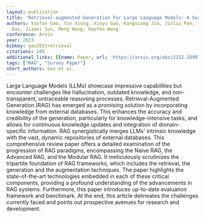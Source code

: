 ```yaml
---
layout: publication
title: 'Retrieval-augmented Generation For Large Language Models: A Survey'
authors: Yunfan Gao, Yun Xiong, Xinyu Gao, Kangxiang Jia, Jinliu Pan, Yuxi Bi, Yi
  Dai, Jiawei Sun, Meng Wang, Haofen Wang
conference: Arxiv
year: 2023
bibkey: gao2023retrieval
citations: 288
additional_links: [{name: Paper, url: 'https://arxiv.org/abs/2312.10997'}]
tags: ["RAG", "Survey Paper"]
short_authors: Gao et al.
---
```

Large Language Models (LLMs) showcase impressive capabilities but encounter
challenges like hallucination, outdated knowledge, and non-transparent,
untraceable reasoning processes. Retrieval-Augmented Generation (RAG) has
emerged as a promising solution by incorporating knowledge from external
databases. This enhances the accuracy and credibility of the generation,
particularly for knowledge-intensive tasks, and allows for continuous knowledge
updates and integration of domain-specific information. RAG synergistically
merges LLMs' intrinsic knowledge with the vast, dynamic repositories of
external databases. This comprehensive review paper offers a detailed
examination of the progression of RAG paradigms, encompassing the Naive RAG,
the Advanced RAG, and the Modular RAG. It meticulously scrutinizes the
tripartite foundation of RAG frameworks, which includes the retrieval, the
generation and the augmentation techniques. The paper highlights the
state-of-the-art technologies embedded in each of these critical components,
providing a profound understanding of the advancements in RAG systems.
Furthermore, this paper introduces up-to-date evaluation framework and
benchmark. At the end, this article delineates the challenges currently faced
and points out prospective avenues for research and development.